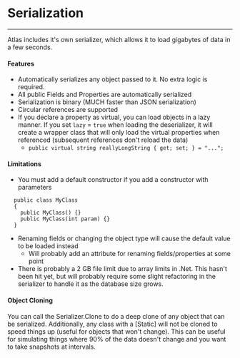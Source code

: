 # Serialization
---
Atlas includes it's own serializer, which allows it to load gigabytes of data in a few seconds.
#### Features
* Automatically serializes any object passed to it. No extra logic is required.
* All public Fields and Properties are automatically serialized
* Serialization is binary (MUCH faster than JSON serialization)
* Circular references are supported
* If you declare a property as virtual, you can load objects in a lazy manner. If you set `lazy` = `true` when loading the deserializer, it will create a wrapper class that will only load the virtual properties when referenced (subsequent references don't reload the data)
  - `public virtual string reallyLongString { get; set; } = "...";`
  
#### Limitations
* You must add a default constructor if you add a constructor with parameters
```
  public class MyClass
  {
    public MyClass() {}
    public MyClass(int param) {}
  }
```
* Renaming fields or changing the object type will cause the default value to be loaded instead
  - Will probably add an attribute for renaming fields/properties at some point
* There is probably a 2 GB file limit due to array limits in .Net. This hasn't been hit yet, but will probably require some slight refactoring in the serializer to handle it as the database size grows.

#### Object Cloning

You can call the Serializer.Clone<Type> to do a deep clone of any object that can be serialized. Additionally, any class with a [Static] will not be cloned to speed things up (useful for objects that won't change). This can be useful for simulating things where 90% of the data doesn't change and you want to take snapshots at intervals.